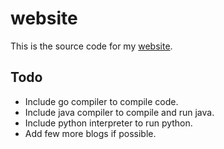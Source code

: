 # website

This is the source code for my [website](https://231tr0n.github.io).

## Todo

- Include go compiler to compile code.
- Include java compiler to compile and run java.
- Include python interpreter to run python.
- Add few more blogs if possible.

